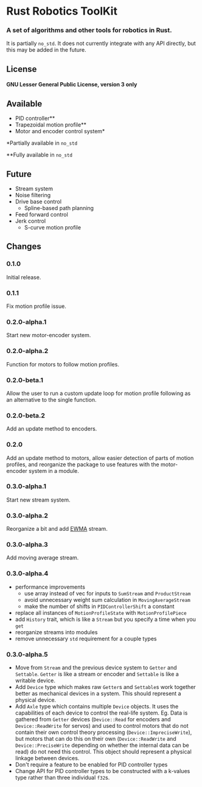 # Rust Robotics ToolKit
### A set of algorithms and other tools for robotics in Rust.

It is partially `no_std`. It does not currently integrate with any API directly, but this may be added in the future.

## License
#### GNU Lesser General Public License, version 3 only

## Available
- PID controller\*\*
- Trapezoidal motion profile\*\*
- Motor and encoder control system\*

\*Partially available in `no_std`

\*\*Fully available in `no_std`

## Future
- Stream system
- Noise filtering
- Drive base control
    - Spline-based path planning
- Feed forward control
- Jerk control
    - S-curve motion profile

## Changes
### 0.1.0
Initial release.
### 0.1.1
Fix motion profile issue.
### 0.2.0-alpha.1
Start new motor-encoder system.
### 0.2.0-alpha.2
Function for motors to follow motion profiles.
### 0.2.0-beta.1
Allow the user to run a custom update loop for motion profile following as an alternative to the single function.
### 0.2.0-beta.2
Add an update method to encoders.
### 0.2.0
Add an update method to motors, allow easier detection of parts of motion profiles, and reorganize the package to use features with the motor-encoder system in a module.
### 0.3.0-alpha.1
Start new stream system.
### 0.3.0-alpha.2
Reorganize a bit and add [EWMA](https://www.itl.nist.gov/div898/handbook/pmc/section3/pmc324.htm) stream.
### 0.3.0-alpha.3
Add moving average stream.
### 0.3.0-alpha.4
- performance improvements
    - use array instead of vec for inputs to `SumStream` and `ProductStream`
    - avoid unnecessary weight sum calculation in `MovingAverageStream`
    - make the number of shifts in `PIDControllerShift` a constant
- replace all instances of `MotionProfileState` with `MotionProfilePiece`
- add `History` trait, which is like a `Stream` but you specify a time when you `get`
- reorganize streams into modules
- remove unnecessary `std` requirement for a couple types
### 0.3.0-alpha.5
- Move from `Stream` and the previous device system to `Getter` and `Settable`. `Getter` is like a stream or encoder and `Settable` is like a writable device.
- Add `Device` type which makes raw `Getter`s and `Settable`s work together better as mechanical devices in a system. This should represent a physical device.
- Add `Axle` type which contains multiple `Device` objects. It uses the capabilities of each device to control the real-life system. Eg. Data is gathered from `Getter` devices (`Device::Read` for encoders and `Device::ReadWrite` for servos) and used to control motors that do not contain their own control theory processing (`Device::ImpreciseWrite`), but motors that can do this on their own (`Device::ReadWrite` and `Device::PreciseWrite` depending on whether the internal data can be read) do not need this control. This object should represent a physical linkage between devices.
- Don't require a feature to be enabled for PID controller types
- Change API for PID controller types to be constructed with a k-values type rather than three individual `f32`s.
